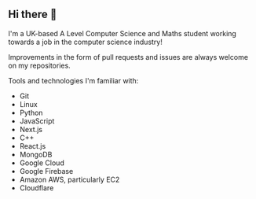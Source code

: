 ## Hi there 👋

I'm a UK-based A Level Computer Science and Maths student working towards a job in the computer science industry!

Improvements in the form of pull requests and issues are always welcome on my repositories.

Tools and technologies I'm familiar with:

- Git
- Linux
- Python
- JavaScript
- Next.js
- C++
- React.js
- MongoDB
- Google Cloud 
- Google Firebase
- Amazon AWS, particularly EC2
- Cloudflare

